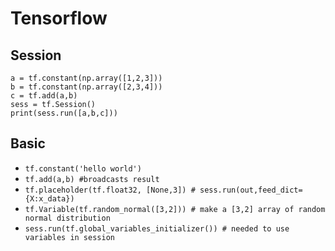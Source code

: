 # Tensorflow

## Session
```
a = tf.constant(np.array([1,2,3]))
b = tf.constant(np.array([2,3,4]))
c = tf.add(a,b)
sess = tf.Session()
print(sess.run([a,b,c]))
```

## Basic
* `tf.constant('hello world')`
* `tf.add(a,b) #broadcasts result`
* `tf.placeholder(tf.float32, [None,3]) # sess.run(out,feed_dict={X:x_data})`
* `tf.Variable(tf.random_normal([3,2])) # make a [3,2] array of random normal distribution`
* `sess.run(tf.global_variables_initializer()) # needed to use variables in session`

